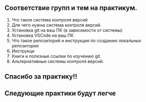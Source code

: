 ## Соответствие групп и тем на практикум.

1. Что такое система контроля версий
2. Для чего нужна система контроля версий
3. Установка git на ваш ПК (в зависимости от системы)
4. Установка VSCode на ваш ПК
5. Что такое репозиторий и инструкция по созданию локальных репозиторие
12. Инструкци
13. Книги и полезные ссылки по изучению git.
14. Альтернативные системы контроля версий.

## Спасибо за практику!! 

## Следующие практики будут легче
